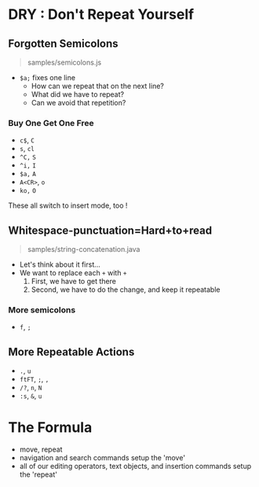 # DRY : Don't Repeat Yourself

## Forgotten Semicolons

> samples/semicolons.js

- `$a;` fixes one line
   - How can we repeat that on the next line?
   - What did we have to repeat?
   - Can we avoid that repetition?

### Buy One Get One Free

- `c$`, `C`
- `s`, `cl`
- `^C,` `S`
- `^i,` `I`
- `$a,` `A`
- `A<CR>`, `o`
- `ko,` `O`

These all switch to insert mode, too !

## Whitespace-punctuation=Hard+to+read

> samples/string-concatenation.java

- Let's think about it first...
- We want to replace each `+` with ` + `
   1. First, we have to get there
   2. Second, we have to do the change, and keep it repeatable

### More semicolons

- `f`, `;`

## More Repeatable Actions

- `.`, `u`
- `ftFT`, `;`, `,`
- `/?`, `n`, `N`
- `:s`, `&`, `u`

# The Formula

- move, repeat
- navigation and search commands setup the 'move'
- all of our editing operators, text objects, and insertion commands setup the
  'repeat'

